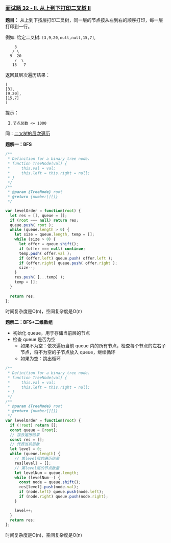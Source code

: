 ### [面试题 32 - II. 从上到下打印二叉树 II](https://leetcode-cn.com/problems/cong-shang-dao-xia-da-yin-er-cha-shu-ii-lcof/)

**题目：** 从上到下按层打印二叉树，同一层的节点按从左到右的顺序打印，每一层打印到一行。

例如:
给定二叉树: `[3,9,20,null,null,15,7]`,

```
    3
   / \
  9  20
    /  \
   15   7
```

返回其层次遍历结果：

```
[
[3],
[9,20],
[15,7]
]
```

提示：

1. `节点总数 <= 1000`

同：[二叉树的层次遍历](https://leetcode-cn.com/problems/binary-tree-level-order-traversal/)

**题解一：BFS**
```js
/**
 * Definition for a binary tree node.
 * function TreeNode(val) {
 *     this.val = val;
 *     this.left = this.right = null;
 * }
 */
/**
 * @param {TreeNode} root
 * @return {number[][]}
 */

var levelOrder = function(root) {
  let res = [], queue = [];
  if (root === null) return res;
  queue.push( root );
  while (queue.length > 0) {
    let size = queue.length, temp = [];
    while (size > 0) {
      let offer = queue.shift();
      if (offer === null) continue;
      temp.push( offer.val );
      if (offer.left) queue.push( offer.left );
      if (offer.right) queue.push( offer.right );
      size--;
    }
    res.push( [...temp] );
    temp = [];
  }
  
  return res;
};
```
时间复杂度是O(n)，空间复杂度是O(n)

**题解二：BFS+二维数组**

- 初始化 queue，用于存储当前层的节点
- 检查 queue 是否为空
    - 如果不为空：依次遍历当前 queue 内的所有节点，检查每个节点的左右子节点，将不为空的子节点放入 queue，继续循环
    - 如果为空：跳出循环

```js
/**
 * Definition for a binary tree node.
 * function TreeNode(val) {
 *     this.val = val;
 *     this.left = this.right = null;
 * }
 */
/**
 * @param {TreeNode} root
 * @return {number[][]}
 */
var levelOrder = function(root) {
  if (!root) return [];
  const queue = [root];
  // 存放遍历结果
  const res = [];
  // 代表当前层数
  let level = 0;
  while (queue.length) {
    // 第level层的遍历结果
    res[level] = [];
    // 第level层的节点数量
    let levelNum = queue.length;
    while (levelNum--) {
      const node = queue.shift();
      res[level].push(node.val);
      if (node.left) queue.push(node.left);
      if (node.right) queue.push(node.right);
    }

    level++;
  }
  return res;
};
```
时间复杂度是O(n)，空间复杂度是O(n)